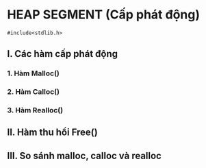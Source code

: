 # HEAP SEGMENT (Cấp phát động)

`#include<stdlib.h>`

## I. Các hàm cấp phát động

### 1. Hàm Malloc()

### 2. Hàm Calloc()

### 3. Hàm Realloc()

## II. Hàm thu hồi Free()

## III. So sánh malloc, calloc và realloc
